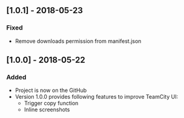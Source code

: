 ## [1.0.1] - 2018-05-23
### Fixed
- Remove downloads permission from manifest.json

## [1.0.0] - 2018-05-22
### Added
- Project is now on the GitHub
- Version 1.0.0 provides following features to improve TeamCity UI:
  - Trigger copy function
  - Inline screenshots
